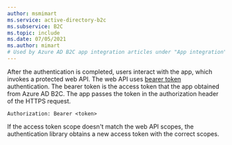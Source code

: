 ```yaml
---
author: msmimart
ms.service: active-directory-b2c
ms.subservice: B2C
ms.topic: include
ms.date: 07/05/2021
ms.author: mimart
# Used by Azure AD B2C app integration articles under "App integration".
---
```

After the authentication is completed, users interact with the app, which invokes a protected web API. The web API uses [bearer token](https://datatracker.ietf.org/doc/html/rfc6750) authentication. The bearer token is the access token that the app obtained from Azure AD B2C. The app passes the token in the authorization header of the HTTPS request. 
    
```http
Authorization: Bearer <token>
```

If the access token scope doesn't match the web API scopes, the authentication library obtains a new access token with the correct scopes.
